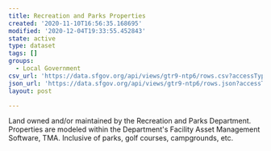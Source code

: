 ```yaml
---
title: Recreation and Parks Properties
created: '2020-11-10T16:56:35.168695'
modified: '2020-12-04T19:33:55.452843'
state: active
type: dataset
tags: []
groups:
  - Local Government
csv_url: 'https://data.sfgov.org/api/views/gtr9-ntp6/rows.csv?accessType=DOWNLOAD'
json_url: 'https://data.sfgov.org/api/views/gtr9-ntp6/rows.json?accessType=DOWNLOAD'
layout: post

---
```

Land owned and/or maintained by the Recreation and Parks Department. Properties are modeled within the Department's Facility Asset Management Software, TMA. Inclusive of parks, golf courses, campgrounds, etc.
